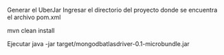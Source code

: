 Generar el UberJar
Ingresar el directorio del proyecto donde se encuentra el archivo pom.xml


mvn clean install

Ejecutar
java -jar target/mongodbatlasdriver-0.1-microbundle.jar                                                